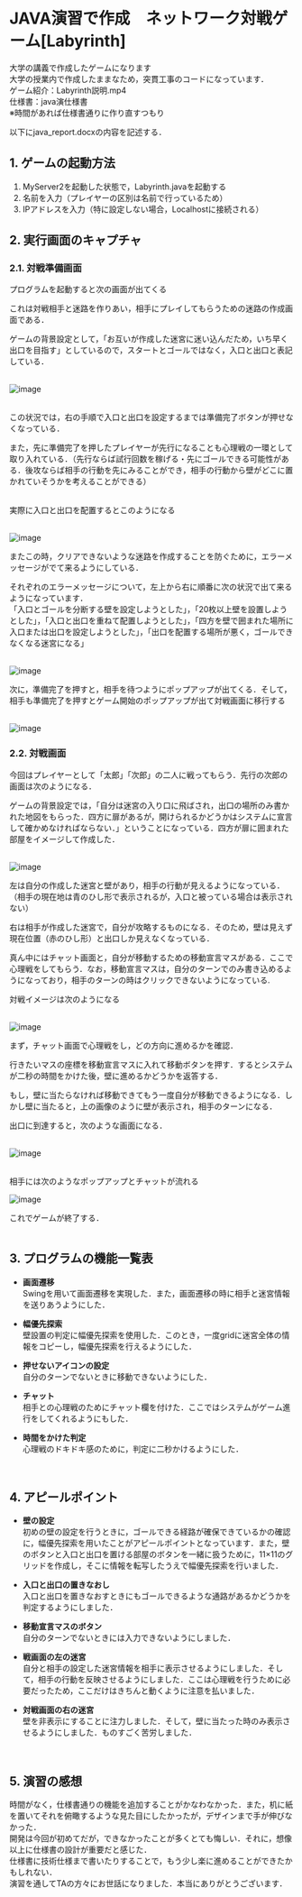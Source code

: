 # JAVA演習で作成　ネットワーク対戦ゲーム[Labyrinth]
大学の講義で作成したゲームになります  
大学の授業内で作成したままなため，突貫工事のコードになっています．  
ゲーム紹介：Labyrinth説明.mp4  
仕様書：java演仕様書  
※時間があれば仕様書通りに作り直すつもり  

以下にjava_report.docxの内容を記述する．  

## 1. ゲームの起動方法  
1. MyServer2を起動した状態で，Labyrinth.javaを起動する  
2. 名前を入力（プレイヤーの区別は名前で行っているため）
3. IPアドレスを入力（特に設定しない場合，Localhostに接続される）


## 2.	実行画面のキャプチャ
### 2.1.	対戦準備画面  
プログラムを起動すると次の画面が出てくる  

これは対戦相手と迷路を作りあい，相手にプレイしてもらうための迷路の作成画面である．  

ゲームの背景設定として，「お互いが作成した迷宮に迷い込んだため，いち早く出口を目指す」としているので，スタートとゴールではなく，入口と出口と表記している．  
<br>

![image](https://github.com/user-attachments/assets/2dcced74-2aed-436e-baaf-5a67491fcac6)  
<br>

この状況では，右の手順で入口と出口を設定するまでは準備完了ボタンが押せなくなっている．  

また，先に準備完了を押したプレイヤーが先行になることも心理戦の一環として取り入れている．（先行ならば試行回数を稼げる・先にゴールできる可能性がある．後攻ならば相手の行動を先にみることができ，相手の行動から壁がどこに置かれていそうかを考えることができる）  
<br>

実際に入口と出口を配置するとこのようになる  
<br>

![image](https://github.com/user-attachments/assets/94768d72-fd0d-4a65-a911-42cbc1fe3fb7)
<br>

またこの時，クリアできないような迷路を作成することを防ぐために，エラーメッセージがでて来るようにしている．  

それぞれのエラーメッセージについて，左上から右に順番に次の状況で出て来るようになっています．  
「入口とゴールを分断する壁を設定しようとした」，「20枚以上壁を設置しようとした」，「入口と出口を重ねて配置しようとした」，「四方を壁で囲まれた場所に入口または出口を設定しようとした」，「出口を配置する場所が悪く，ゴールできなくなる迷宮になる」  
<br>

![image](https://github.com/user-attachments/assets/d01dd44a-0f9a-40c5-aa0e-1cbc6dc94537)
<br>

次に，準備完了を押すと，相手を待つようにポップアップが出てくる．そして，相手も準備完了を押すとゲーム開始のポップアップが出て対戦画面に移行する  
<br>

![image](https://github.com/user-attachments/assets/5f658e84-dacf-4ddd-b132-007300063ab9)
<br>

### 2.2. 対戦画面
今回はプレイヤーとして「太郎」「次郎」の二人に戦ってもらう．先行の次郎の画面は次のようになる．  

ゲームの背景設定では，「自分は迷宮の入り口に飛ばされ，出口の場所のみ書かれた地図をもらった．四方に扉があるが，開けられるかどうかはシステムに宣言して確かめなければならない．」ということになっている．四方が扉に囲まれた部屋をイメージして作成した．  
<br>

![image](https://github.com/user-attachments/assets/16afc6e7-682d-4707-b05c-6a8ec97148d2)
<br>

左は自分の作成した迷宮と壁があり，相手の行動が見えるようになっている．（相手の現在地は青のひし形で表示されるが，入口と被っている場合は表示されない）  

右は相手が作成した迷宮で，自分が攻略するものになる．そのため，壁は見えず現在位置（赤のひし形）と出口しか見えなくなっている．  

真ん中にはチャット画面と，自分が移動するための移動宣言マスがある．ここで心理戦をしてもらう．なお，移動宣言マスは，自分のターンでのみ書き込めるようになっており，相手のターンの時はクリックできないようになっている.  

対戦イメージは次のようになる  
<br>

![image](https://github.com/user-attachments/assets/b2c99adc-ffaa-4367-96f3-034e0677ad2a)
<br>

まず，チャット画面で心理戦をし，どの方向に進めるかを確認．  

行きたいマスの座標を移動宣言マスに入れて移動ボタンを押す．するとシステムが二秒の時間をかけた後，壁に進めるかどうかを返答する．  

もし，壁に当たらなければ移動できてもう一度自分が移動できるようになる．しかし壁に当たると，上の画像のように壁が表示され，相手のターンになる．  

出口に到達すると，次のような画面になる．  
<br>

![image](https://github.com/user-attachments/assets/e9f5e4e4-050c-4b18-af6f-cace80950305)  
<br>

相手には次のようなポップアップとチャットが流れる  

![image](https://github.com/user-attachments/assets/eace2971-2db0-442f-a859-869fe0f8ffb9)
<br>

これでゲームが終了する．  
<br>

## 3. プログラムの機能一覧表
*	__画面遷移__  
Swingを用いて画面遷移を実現した．また，画面遷移の時に相手と迷宮情報を送りあうようにした．

*	__幅優先探索__  
壁設置の判定に幅優先探索を使用した．このとき，一度gridに迷宮全体の情報をコピーし，幅優先探索を行えるようにした．

*	__押せないアイコンの設定__  
自分のターンでないときに移動できないようにした．  

*	__チャット__  
相手との心理戦のためにチャット欄を付けた．ここではシステムがゲーム進行をしてくれるようにもした．

*	__時間をかけた判定__  
心理戦のドキドキ感のために，判定に二秒かけるようにした．
<br>

## 4.  アピールポイント
*	__壁の設定__  
初めの壁の設定を行うときに，ゴールできる経路が確保できているかの確認に，幅優先探索を用いたことがアピールポイントとなっています．また，壁のボタンと入口と出口を置ける部屋のボタンを一緒に扱うために，11×11のグリッドを作成し，そこに情報を転写したうえで幅優先探索を行いました．
*	__入口と出口の置きなおし__  
入口と出口を置きなおすときにもゴールできるような通路があるかどうかを判定するようにしました．

*	__移動宣言マスのボタン__  
自分のターンでないときには入力できないようにしました．

* __戦画面の左の迷宮__  
自分と相手の設定した迷宮情報を相手に表示させるようにしました．そして，相手の行動を反映させるようにしました．ここは心理戦を行うために必要だったため，ここだけはきちんと動くように注意を払いました．

*	__対戦画面の右の迷宮__  
壁を非表示にすることに注力しました．そして，壁に当たった時のみ表示させるようにしました．ものすごく苦労しました．  
<br>

## 5. 演習の感想
時間がなく，仕様書通りの機能を追加することがかなわなかった．また，机に紙を置いてそれを俯瞰するような見た目にしたかったが，デザインまで手が伸びなかった．  
開発は今回が初めてだが，できなかったことが多くとても悔しい．それに，想像以上に仕様書の設計が重要だと感じた．  
仕様書に技術仕様まで書いたりすることで，もう少し楽に進めることができたかもしれない．  
演習を通してTAの方々にお世話になりました．本当にありがとうございます．










